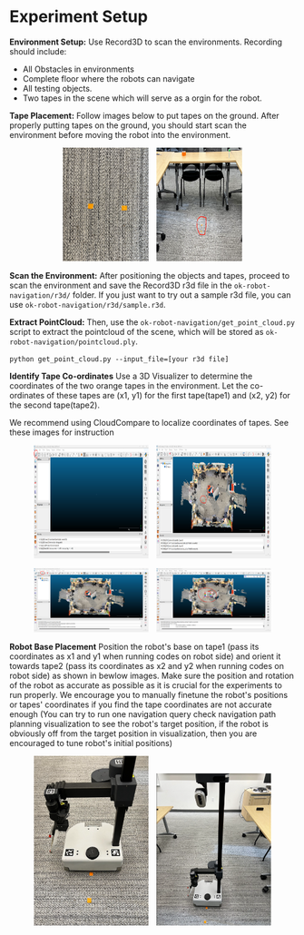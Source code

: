 # Experiment Setup
**Environment Setup:** Use Record3D to scan the environments. Recording should include: 
* All Obstacles in environments
* Complete floor where the robots can navigate
* All testing objects.
* Two tapes in the scene which will serve as a orgin for the robot.

**Tape Placement:** Follow images below to put tapes on the ground. After properly putting tapes on the ground, you should start scan the environment before moving the robot into the environment.
<p align="center">
  <img src="docs_image/How%20you%20should%20place%20tapes1.png" width="30%" height="200" style="margin-right: 10px;"/>
  <img src="docs_image/How%20you%20should%20place%20tapes2.png" width="30%" height="200"/>
</p>

**Scan the Environment:** After positioning the objects and tapes, proceed to scan the environment and save the Record3D r3d file in the `ok-robot-navigation/r3d/` folder. If you just want to try out a sample r3d file, you can use `ok-robot-navigation/r3d/sample.r3d`.

**Extract PointCloud:** Then, use the `ok-robot-navigation/get_point_cloud.py` script to extract the pointcloud of the scene, which will be stored as `ok-robot-navigation/pointcloud.ply`. 
```
python get_point_cloud.py --input_file=[your r3d file]
```
**Identify Tape Co-ordinates** Use a 3D Visualizer to determine the coordinates of the two orange tapes in the environment. Let the co-ordinates of these tapes are (x1, y1) for the first tape(tape1) and (x2, y2) for the second tape(tape2).

We recommend using CloudCompare to localize coordinates of tapes. See these images for instruction 
<p align="center">
  <img src="docs_image/CloudCompare step1.png" width="40%" height="200" style="margin-right: 10px;"/>
  <img src="docs_image/CloudCompare step2.png" width="40%" height="200"/>
</p>
<p align="center">
  <img src="docs_image/CloudCompare step3.png" width="40%" height="auto" style="margin-right: 10px;"/>
  <img src="docs_image/CloudCompare step4.png" width="40%" height="auto"/>
</p>

**Robot Base Placement** Position the robot's base on tape1 (pass its coordinates as x1 and y1 when running codes on robot side) and orient it towards tape2 (pass its coordinates as x2 and y2 when running codes on robot side) as shown in bewlow images. Make sure the position and rotation of the robot as accurate as possible as it is crucial for the experiments to run properly. We encourage you to manually finetune the robot's positions or tapes' coordinates if you find the tape coordinates are not accurate enough (You can try to run one navigation query check navigation path planning visualization to see the robot's target position, if the robot is obviously off from the target position in visualization, then you are encouraged to tune robot's initial positions)

<p align="center">
  <img src="docs_image/How you should use tape to localize robot1.png" width="40%" height="auto" style="margin-right: 10px;"/>
  <img src="docs_image/How you should use tape to localize robot2.png" width="40%" height="auto"/>
</p>

